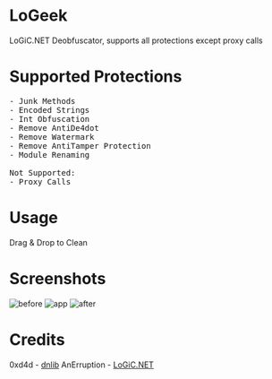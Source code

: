 # LoGeek
LoGiC.NET Deobfuscator, supports all protections except proxy calls

# Supported Protections
<pre>
- Junk Methods
- Encoded Strings
- Int Obfuscation
- Remove AntiDe4dot
- Remove Watermark
- Remove AntiTamper Protection
- Module Renaming

Not Supported:
- Proxy Calls
</pre>

# Usage
Drag & Drop to Clean

# Screenshots
![before](https://i.imgur.com/ykLf7j4.png)
![app](https://i.imgur.com/UPTWlUx.png)
![after](https://i.imgur.com/xscAOi8.png)

# Credits
0xd4d - <a href="https://github.com/0xd4d/dnlib">dnlib</a>
AnErruption - <a href="https://github.com/AnErrupTion/LoGiC.NET">LoGiC.NET</a>
